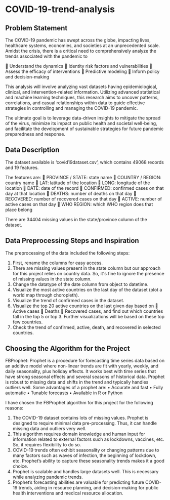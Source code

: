 # COVID-19-trend-analysis
## Problem Statement

The COVID-19 pandemic has swept across the globe, impacting lives, healthcare systems, economies, and societies at an unprecedented scale. Amidst the crisis, there is a critical need to comprehensively analyze the trends associated with the pandemic to 

	Understand the dynamics
	Identity risk factors and vulnerabilities
	Assess the efficacy of interventions
	Predictive modeling
	Inform policy and decision-making

This analysis will involve analyzing vast datasets having epidemiological, clinical, and intervention-related information. Utilizing advanced statistical and machine learning techniques, this research aims to uncover patterns, correlations, and casual relationships within data to guide effective strategies in controlling and managing the COVID-19 pandemic.

The ultimate goal is to leverage data-driven insights to mitigate the spread of the virus, minimize its impact on public health and societal well-being, and facilitate the development of sustainable strategies for future pandemic preparedness and response. 

## Data Description
The dataset available is ‘covid19dataset.csv’, which contains 49068 records and 19 features. 


The features are:
	PROVINCE / STATE: state name
	COUNTRY / REGION: country name
	LAT: latitude of the location
	LONG: longitude of the location
	DATE: date of the record
	CONFIRMED: confirmed cases on that day at that location
	DEATHS: number of deaths on that day
	RECOVERED: number of recovered cases on that day
	ACTIVE: number of active cases on that day
	WHO REGION: which WHO region does that place belong

There are 34404 missing values in the state/province column of the dataset.

## Data Preprocessing Steps and Inspiration
The preprocessing of the data included the following steps:

1.	First, rename the columns for easy access.
2.	There are missing values present in the state column but our approach for this project relies on country data. So, it's fine to ignore the presence of missing values in the state column.
3.	Change the datatype of the date column from object to datetime.
4.	Visualize the most active countries on the last day of the dataset (plot a world map through choropleth).
5.	Visualize the trend of confirmed cases in the dataset.
6.	Visualize the top 20 active countries on the last given day based on
	Active cases
	Deaths
	Recovered cases, and find out which countries fall in the top 5 or top 3. Further visualizations will be based on these top few countries.
7.	Check the trend of confirmed, active, death, and recovered in selected countries.

## Choosing the Algorithm for the Project
FBProphet:
Prophet is a procedure for forecasting time series data based on an additive model where non-linear trends are fit with yearly, weekly, and daily seasonality, plus holiday effects. It works best with time series that have strong seasonal effects and several seasons of historical data. Prophet is robust to missing data and shifts in the trend and typically handles outliers well.
Some advantages of a prophet are:
•	Accurate and fast
•	Fully automatic
•	Tunable forecasts
•	Available in R or Python


I have chosen the FBProphet algorithm for this project for the following reasons:

1.	The COVID-19 dataset contains lots of missing values. Prophet is designed to require minimal data pre-processing. Thus, it can handle missing data and outliers very well.
2.	This algorithm requires domain knowledge and human input for information related to external factors such as lockdowns, vaccines, etc. So, it requires flexibility to do so.
3.	COVID-19 trends often exhibit seasonality or changing patterns due to many factors such as waves of infection, the beginning of lockdown, etc. Prophet’s ability to capture these seasonality trends makes it a good choice. 
4.	Prophet is scalable and handles large datasets well. This is necessary while analyzing pandemic trends. 
5.	Prophet’s forecasting abilities are valuable for predicting future COVID-19 trends, aiding in resource planning, and decision-making for public health interventions and medical resource allocation. 




